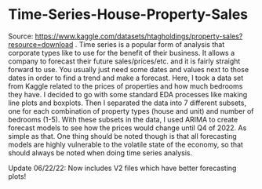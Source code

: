 # Time-Series-House-Property-Sales
Source: https://www.kaggle.com/datasets/htagholdings/property-sales?resource=download . Time series is a popular form of analysis that corporate types like to use for the benefit of their business. It allows a company to forecast their future sales/prices/etc. and it is fairly straight forward to use. You usually just need some dates and values next to those dates in order to find a trend and make a forecast. Here, I took a data set from Kaggle related to the prices of properties and how much bedrooms they have. I decided to go with some standard EDA processes like making line plots and boxplots. Then I separated the data into 7 different subsets, one for each combination of property types (house and unit) and number of bedrooms (1-5). With these subsets in the data, I used ARIMA to create forecast models to see how the prices would change until Q4 of 2022. As simple as that. One thing should be noted though is that all forecasting models are highly vulnerable to the volatile state of the economy, so that should always be noted when doing time series analysis.

Update 06/22/22: Now includes V2 files which have better forecasting plots!
